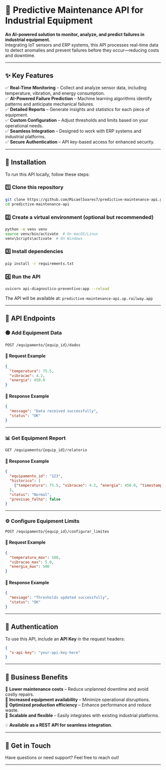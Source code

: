 # 🚀 Predictive Maintenance API for Industrial Equipment  

**An AI-powered solution to monitor, analyze, and predict failures in industrial equipment.**  
Integrating IoT sensors and ERP systems, this API processes real-time data to detect anomalies and prevent failures before they occur—reducing costs and downtime.  

---

## ✨ Key Features  

✅ **Real-Time Monitoring** – Collect and analyze sensor data, including temperature, vibration, and energy consumption.  
✅ **AI-Powered Failure Prediction** – Machine learning algorithms identify patterns and anticipate mechanical failures.  
✅ **Detailed Reports** – Generate insights and statistics for each piece of equipment.  
✅ **Custom Configuration** – Adjust thresholds and limits based on your operational needs.  
✅ **Seamless Integration** – Designed to work with ERP systems and industrial platforms.  
✅ **Secure Authentication** – API key-based access for enhanced security.  

---

## 🔧 Installation  

To run this API locally, follow these steps:  

### 1️⃣ Clone this repository  

```bash
git clone https://github.com/MicaelSoares7/predictive-maintenance-api.git
cd predictive-maintenance-api
```

### 2️⃣ Create a virtual environment (optional but recommended)  

```bash
python -m venv venv
source venv/bin/activate  # On macOS/Linux
venv\Scripts\activate  # On Windows
```

### 3️⃣ Install dependencies  

```bash
pip install -r requirements.txt
```

### 4️⃣ Run the API  

```bash
uvicorn api-diagnostico-preventivo:app --reload
```

The API will be available at: `predictive-maintenance-api.up.railway.app`  

---

## 📌 API Endpoints  

### 🟢 Add Equipment Data  

```http
POST /equipamento/{equip_id}/dados
```

#### 🔹 Request Example  

```json
{
  "temperatura": 75.5,
  "vibracao": 4.2,
  "energia": 450.0
}
```

#### 🔹 Response Example  

```json
{
  "message": "Data received successfully",
  "status": "OK"
}
```

---

### 📊 Get Equipment Report  

```http
GET /equipamento/{equip_id}/relatorio
```

#### 🔹 Response Example  

```json
{
  "equipamento_id": "123",
  "historico": [
    {"temperatura": 75.5, "vibracao": 4.2, "energia": 450.0, "timestamp": "2025-02-19T12:00:00"}
  ],
  "status": "Normal",
  "previsao_falha": false
}
```

---

### ⚙️ Configure Equipment Limits  

```http
POST /equipamento/{equip_id}/configurar_limites
```

#### 🔹 Request Example  

```json
{
  "temperatura_max": 100,
  "vibracao_max": 5.0,
  "energia_max": 500
}
```

#### 🔹 Response Example  

```json
{
  "message": "Thresholds updated successfully",
  "status": "OK"
}
```

---

## 🔐 Authentication  

To use this API, include an **API Key** in the request headers:  

```json
{
  "x-api-key": "your-api-key-here"
}
```

---

## 🚀 Business Benefits  

🔹 **Lower maintenance costs** – Reduce unplanned downtime and avoid costly repairs.  
🔹 **Increased equipment availability** – Minimize operational disruptions.  
🔹 **Optimized production efficiency** – Enhance performance and reduce waste.  
🔹 **Scalable and flexible** – Easily integrates with existing industrial platforms.  

💡 **Available as a REST API for seamless integration.**  

---

## 📩 Get in Touch  

Have questions or need support? Feel free to reach out!  

---
